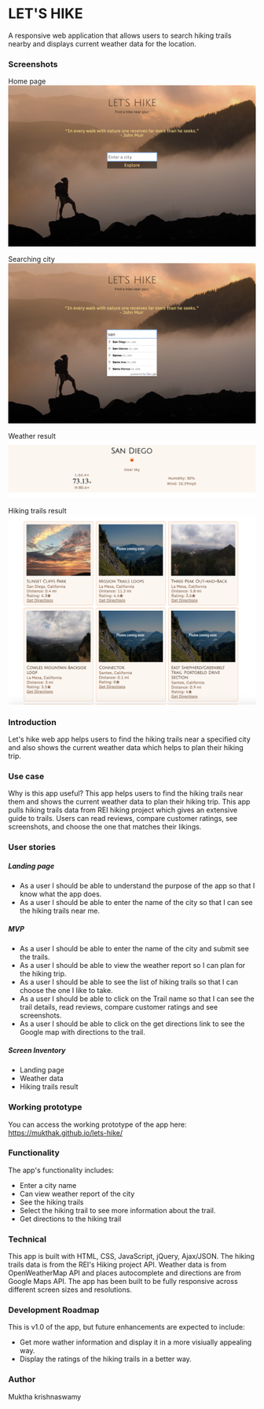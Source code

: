 # LET'S HIKE
A responsive web application that allows users to search hiking trails nearby and displays current weather data for the location.

### Screenshots
Home page
![Home page](https://github.com/mukthaK/lets-hike/blob/master/images/screenshots/landing-page.png)

Searching city
![Searching city](https://github.com/mukthaK/lets-hike/blob/master/images/screenshots/city-search.png)

Weather result
![Weather result](https://github.com/mukthaK/lets-hike/blob/master/images/screenshots/Weather-info.png)

Hiking trails result
![Hiking trails result](https://github.com/mukthaK/lets-hike/blob/master/images/screenshots/Hiking-trails.png)

### Introduction
Let's hike web app helps users to find the hiking trails near a specified city and also shows the current weather data which helps to plan their hiking trip. 

### Use case
Why is this app useful? This app helps users to find the hiking trails near them and shows the current weather data to plan their hiking trip. This app pulls hiking trails data from REI hiking project which gives an extensive guide to trails. Users can read reviews, compare customer ratings, see screenshots, and choose the one that matches their likings.

### User stories

##### Landing page
* As a user I should be able to understand the purpose of the app so that I know what the app does.
* As a user I should be able to enter the name of the city so that I can see the hiking trails near me.

##### MVP
* As a user I should be able to enter the name of the city and submit see the trails.
* As a user I should be able to view the weather report so I can plan for the hiking trip.
* As a user I should be able to see the list of hiking trails so that I can choose the one I like to take.
* As a user I should be able to click on the Trail name so that I can see the trail details, read reviews, compare customer ratings and see screenshots.
* As a user I should be able to click on the get directions link to see the Google map with directions to the trail.

##### Screen Inventory
* Landing page
* Weather data
* Hiking trails result

### Working prototype
You can access the working prototype of the app here:
https://mukthak.github.io/lets-hike/

### Functionality
The app's functionality includes:
* Enter a city name
* Can view weather report of the city
* See the hiking trails
* Select the hiking trail to see more information about the trail.
* Get directions to the hiking trail

### Technical
This app is built with HTML, CSS, JavaScript, jQuery, Ajax/JSON. The hiking trails data is from the REI's Hiking project API. Weather data is from OpenWeatherMap API and places autocomplete and directions are from Google Maps API. The app has been built to be fully responsive across different screen sizes and resolutions.

### Development Roadmap
This is v1.0 of the app, but future enhancements are expected to include:
* Get more wather information and display it in a more visiually appealing way.
* Display the ratings of the hiking trails in a better way.

### Author
Muktha krishnaswamy



